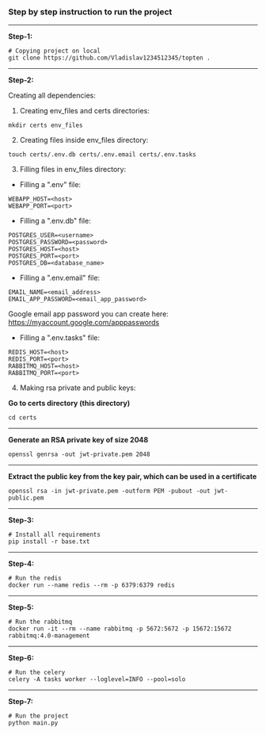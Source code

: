 ### Step by step instruction to run the project

***

**Step-1:**
```shell
# Copying project on local
git clone https://github.com/Vladislav1234512345/topten .
```

***

**Step-2:**

Creating all dependencies:
1) Creating env_files and certs directories:

```shell
mkdir certs env_files
```

2) Creating files inside env_files directory:

```shell
touch certs/.env.db certs/.env.email certs/.env.tasks
```

3) Filling files in env_files directory:

* Filling a ".env" file:
```text
WEBAPP_HOST=<host>
WEBAPP_PORT=<port>
```

* Filling a ".env.db" file:
```text
POSTGRES_USER=<username>
POSTGRES_PASSWORD=<password>
POSTGRES_HOST=<host>
POSTGRES_PORT=<port>
POSTGRES_DB=<database_name>
```

* Filling a ".env.email" file:
```text
EMAIL_NAME=<email_address>
EMAIL_APP_PASSWORD=<email_app_password>
```
Google email app password you can create here: https://myaccount.google.com/apppasswords

* Filling a ".env.tasks" file:
```text
REDIS_HOST=<host>
REDIS_PORT=<port>
RABBITMQ_HOST=<host>
RABBITMQ_PORT=<port>
```

4) Making rsa private and public keys:

**Go to certs directory (this directory)**
```shell
cd certs
```

***

**Generate an RSA private key of size 2048**
```shell
openssl genrsa -out jwt-private.pem 2048
```

***

**Extract the public key from the key pair, which can be used in a certificate**
```shell
openssl rsa -in jwt-private.pem -outform PEM -pubout -out jwt-public.pem
```

***

**Step-3:**
```shell
# Install all requirements
pip install -r base.txt
```

***

**Step-4:**
```shell
# Run the redis
docker run --name redis --rm -p 6379:6379 redis
```

***

**Step-5:**
```shell
# Run the rabbitmq
docker run -it --rm --name rabbitmq -p 5672:5672 -p 15672:15672 rabbitmq:4.0-management
```

***

**Step-6:**
```shell
# Run the celery
celery -A tasks worker --loglevel=INFO --pool=solo
```

***

**Step-7:**
```shell
# Run the project
python main.py
```
